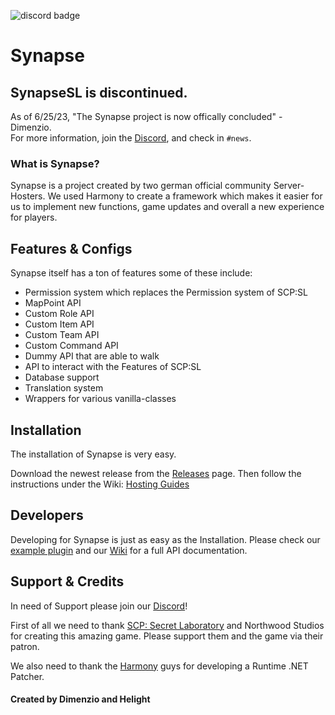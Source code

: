 ![discord badge](https://img.shields.io/discord/716698782317805629?color=7289DA&label=discord)
# **Synapse**
## **SynapseSL is discontinued.**
As of 6/25/23, "The Synapse project is now offically concluded" - Dimenzio.   
For more information, join the [Discord](https://discord.gg/wSBHXwy), and check in `#news`. 

### **What is Synapse?**
Synapse is a project created by two german official community Server-Hosters. We used Harmony to create a framework which makes it easier for us to implement new functions, game updates and overall a new experience for players.

## **Features & Configs**
Synapse itself has a ton of features some of these include:
* Permission system which replaces the Permission system of SCP:SL
* MapPoint API
* Custom Role API
* Custom Item API
* Custom Team API
* Custom Command API
* Dummy API that are able to walk
* API to interact with the Features of SCP:SL
* Database support
* Translation system
* Wrappers for various vanilla-classes

## **Installation**
The installation of Synapse is very easy.

Download the newest release from the [Releases](https://github.com/SynapseSL/Synapse/releases) page.
Then follow the instructions under the Wiki: [Hosting Guides](https://docs.synapsesl.xyz/setup/setup)

## **Developers**

Developing for Synapse is just as easy as the Installation.
Please check our [example plugin](https://github.com/GrafDimenzio/Example-Plugin) and our [Wiki](https://docs.synapsesl.xyz/) for a full API documentation.

## **Support & Credits**
In need of Support please join our [Discord](https://discord.gg/wSBHXwy)!

First of all we need to thank [SCP: Secret Laboratory](https://scpslgame.com) and Northwood Studios for creating this amazing game. Please support them and the game via their patron.

We also need to thank the [Harmony](https://github.com/pardeike/Harmony) guys for developing a Runtime .NET Patcher.

#### **Created by Dimenzio and Helight**
